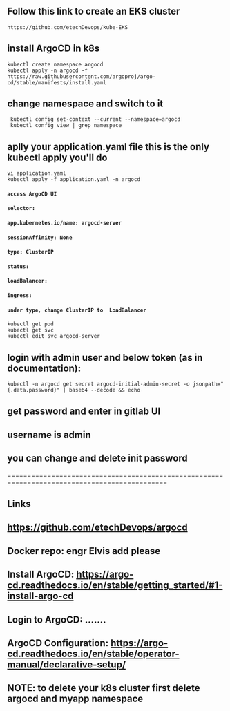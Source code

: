 ## Follow this link to create an EKS cluster
```
https://github.com/etechDevops/kube-EKS
```
## install ArgoCD in k8s
```
kubectl create namespace argocd
kubectl apply -n argocd -f https://raw.githubusercontent.com/argoproj/argo-cd/stable/manifests/install.yaml
```
## change namespace and switch to it
```
 kubectl config set-context --current --namespace=argocd
 kubectl config view | grep namespace
 ```
## aplly your application.yaml file this is the only kubectl apply you'll do
```
vi application.yaml
kubectl apply -f application.yaml -n argocd
```

#### `access ArgoCD UI`
#### `selector:`
####      `app.kubernetes.io/name: argocd-server`
####    `sessionAffinity: None`
####    `type: ClusterIP`
####  `status:`
####    `loadBalancer:`
####     `ingress:`
#### `under type, change ClusterIP to  LoadBalancer`    

```
kubectl get pod 
kubectl get svc 
kubectl edit svc argocd-server
```

## login with admin user and below token (as in documentation):
```
kubectl -n argocd get secret argocd-initial-admin-secret -o jsonpath="{.data.password}" | base64 --decode && echo
```
## get password and enter in gitlab UI
## username is admin

## you can change and delete init password

==============================================================================================

## Links


## https://github.com/etechDevops/argocd


## Docker repo: engr Elvis add please


## Install ArgoCD: https://argo-cd.readthedocs.io/en/stable/getting_started/#1-install-argo-cd


## Login to ArgoCD: .......


## ArgoCD Configuration: https://argo-cd.readthedocs.io/en/stable/operator-manual/declarative-setup/
## NOTE: to delete your k8s cluster first delete argocd and myapp namespace


